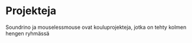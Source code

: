 # Projekteja

Soundrino ja mouselessmouse ovat kouluprojekteja, jotka on tehty kolmen hengen ryhmässä
